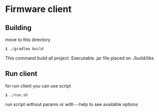 # Firmware client

## Building 

move to this directory

    $ ./gradlew build

This command build all project. Executable .jar file placed on ./build/libs

## Run client

for run client you can use script

    $ ./run.sh

run script without params or with --help to see available options
